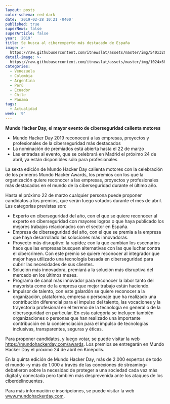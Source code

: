 ```yaml
---
layout: posts
color-schema: red-dark
date: '2019-02-28 10:21 -0400'
published: true
superNews: false
superArticle: false
year: '2019'
title: Se busca al ciberexperto más destacado de España
image: >-
  https://raw.githubusercontent.com/itnewslat/assets/master/img/540x320/Hackers-p.jpg
detail-image: >-
  https://raw.githubusercontent.com/itnewslat/assets/master/img/1024x680/Hackers-g.jpg
categories:
  - Venezuela
  - Colombia
  - Argentina
  - Perú
  - Ecuador
  - Chile
  - Panama
tags:
  - Actualidad
week: '9'
---
```

**Mundo Hacker Day, el mayor evento de ciberseguridad calienta motores**

- Mundo Hacker Day 2019 reconocerá a las empresas, proyectos y profesionales de la ciberseguridad más destacados
- La nominación de premiados está abierta hasta el 22 de marzo
- Las entradas al evento, que se celebrará en Madrid el próximo 24 de abril, ya están disponibles sólo para profesionales

La sexta edición de Mundo Hacker Day calienta motores con la celebración de los primeros Mundo Hacker Awards, los premios con los que la organización quiere reconocer a las empresas, proyectos y profesionales más destacados en el mundo de la ciberseguridad durante el último año.

Hasta el próximo 22 de marzo cualquier persona puede proponer candidatos a los premios, que serán luego votados durante el mes de abril. Las categorías previstas son:

- Experto en ciberseguridad del año, con el que se quiere reconocer al experto en ciberseguridad con mayores logros o que haya publicado los mejores trabajos relacionados con el sector en España.
- Empresa de ciberseguridad del año, con el que se premia a la empresa que haya desarrollado las soluciones más innovadoras. 
- Proyecto más disruptivo: la rapidez con la que cambian los escenarios hace que las empresas busquen alternativas con las que luchar contra el cibercrimen. Con este premio se quiere reconocer al integrador que mejor haya utilizado una tecnología basada en ciberseguridad para cubrir las necesidades de sus clientes. 
- Solución más innovadora, premiará a la solución más disruptiva del mercado en los últimos meses. 
- Programa de canal más innovador para reconocer la labor tanto del mayorista como de la empresa que mejor trabajo están haciendo.
- Impulsor de talento, con este galardón se quiere reconocer a la organización, plataforma, empresa o personaje que ha realizado una contribución diferencial para el impulso del talento, las vocaciones y la trayectoria profesional en el terreno de la tecnología en general o de la ciberseguridad en particular. En esta categoría se incluyen también organizaciones o personas que han realizado una importante contribución en la concienciación para el impulso de tecnologías inclusivas, transparentes, seguras y éticas.

Para proponer candidatos, y luego votar, se puede visitar la web https://mundohackerday.com/awards. Los premios se entregarán en Mundo Hacker Day el próximo 24 de abril en Kinépolis.

En la quinta edición de Mundo Hacker Day, más de 2.000 expertos de todo el mundo –y más de 1.000 a través de las conexiones de streaming– debatieron sobre la necesidad de proteger a una sociedad cada vez más digital y conectada pero también más desprevenida ante los ataques de los ciberdelincuentes. 

Para más información e inscripciones, se puede visitar la web www.mundohackerday.com.